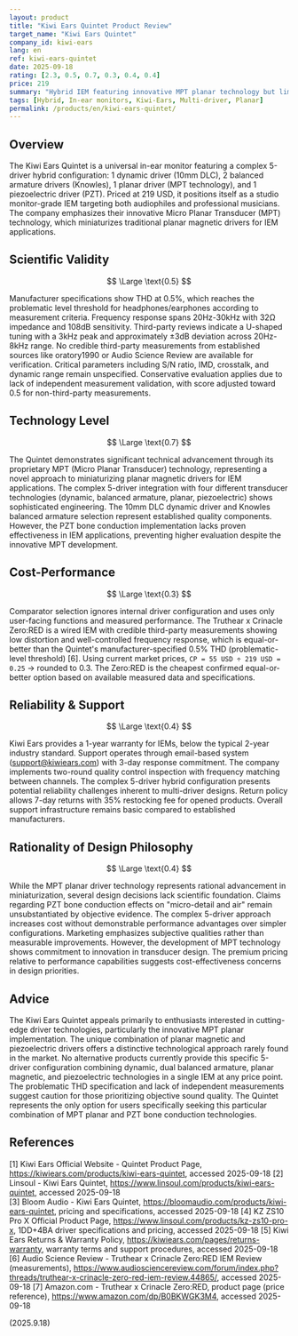 ```yaml
---
layout: product
title: "Kiwi Ears Quintet Product Review"
target_name: "Kiwi Ears Quintet"
company_id: kiwi-ears
lang: en
ref: kiwi-ears-quintet
date: 2025-09-18
rating: [2.3, 0.5, 0.7, 0.3, 0.4, 0.4]
price: 219
summary: "Hybrid IEM featuring innovative MPT planar technology but limited by problematic THD and questionable PZT implementation"
tags: [Hybrid, In-ear monitors, Kiwi-Ears, Multi-driver, Planar]
permalink: /products/en/kiwi-ears-quintet/
---
```

## Overview

The Kiwi Ears Quintet is a universal in-ear monitor featuring a complex 5-driver hybrid configuration: 1 dynamic driver (10mm DLC), 2 balanced armature drivers (Knowles), 1 planar driver (MPT technology), and 1 piezoelectric driver (PZT). Priced at 219 USD, it positions itself as a studio monitor-grade IEM targeting both audiophiles and professional musicians. The company emphasizes their innovative Micro Planar Transducer (MPT) technology, which miniaturizes traditional planar magnetic drivers for IEM applications.

## Scientific Validity

$$ \Large \text{0.5} $$

Manufacturer specifications show THD at 0.5%, which reaches the problematic level threshold for headphones/earphones according to measurement criteria. Frequency response spans 20Hz-30kHz with 32Ω impedance and 108dB sensitivity. Third-party reviews indicate a U-shaped tuning with a 3kHz peak and approximately ±3dB deviation across 20Hz-8kHz range. No credible third-party measurements from established sources like oratory1990 or Audio Science Review are available for verification. Critical parameters including S/N ratio, IMD, crosstalk, and dynamic range remain unspecified. Conservative evaluation applies due to lack of independent measurement validation, with score adjusted toward 0.5 for non-third-party measurements.

## Technology Level

$$ \Large \text{0.7} $$

The Quintet demonstrates significant technical advancement through its proprietary MPT (Micro Planar Transducer) technology, representing a novel approach to miniaturizing planar magnetic drivers for IEM applications. The complex 5-driver integration with four different transducer technologies (dynamic, balanced armature, planar, piezoelectric) shows sophisticated engineering. The 10mm DLC dynamic driver and Knowles balanced armature selection represent established quality components. However, the PZT bone conduction implementation lacks proven effectiveness in IEM applications, preventing higher evaluation despite the innovative MPT development.

## Cost-Performance

$$ \Large \text{0.3} $$

Comparator selection ignores internal driver configuration and uses only user-facing functions and measured performance. The Truthear x Crinacle Zero:RED is a wired IEM with credible third-party measurements showing low distortion and well-controlled frequency response, which is equal-or-better than the Quintet's manufacturer-specified 0.5% THD (problematic-level threshold) [6]. Using current market prices, `CP = 55 USD ÷ 219 USD = 0.25` → rounded to 0.3. The Zero:RED is the cheapest confirmed equal-or-better option based on available measured data and specifications.

## Reliability & Support

$$ \Large \text{0.4} $$

Kiwi Ears provides a 1-year warranty for IEMs, below the typical 2-year industry standard. Support operates through email-based system (support@kiwiears.com) with 3-day response commitment. The company implements two-round quality control inspection with frequency matching between channels. The complex 5-driver hybrid configuration presents potential reliability challenges inherent to multi-driver designs. Return policy allows 7-day returns with 35% restocking fee for opened products. Overall support infrastructure remains basic compared to established manufacturers.

## Rationality of Design Philosophy

$$ \Large \text{0.4} $$

While the MPT planar driver technology represents rational advancement in miniaturization, several design decisions lack scientific foundation. Claims regarding PZT bone conduction effects on "micro-detail and air" remain unsubstantiated by objective evidence. The complex 5-driver approach increases cost without demonstrable performance advantages over simpler configurations. Marketing emphasizes subjective qualities rather than measurable improvements. However, the development of MPT technology shows commitment to innovation in transducer design. The premium pricing relative to performance capabilities suggests cost-effectiveness concerns in design priorities.

## Advice

The Kiwi Ears Quintet appeals primarily to enthusiasts interested in cutting-edge driver technologies, particularly the innovative MPT planar implementation. The unique combination of planar magnetic and piezoelectric drivers offers a distinctive technological approach rarely found in the market. No alternative products currently provide this specific 5-driver configuration combining dynamic, dual balanced armature, planar magnetic, and piezoelectric technologies in a single IEM at any price point. The problematic THD specification and lack of independent measurements suggest caution for those prioritizing objective sound quality. The Quintet represents the only option for users specifically seeking this particular combination of MPT planar and PZT bone conduction technologies.

## References

[1] Kiwi Ears Official Website - Quintet Product Page, https://kiwiears.com/products/kiwi-ears-quintet, accessed 2025-09-18
[2] Linsoul - Kiwi Ears Quintet, https://www.linsoul.com/products/kiwi-ears-quintet, accessed 2025-09-18  
[3] Bloom Audio - Kiwi Ears Quintet, https://bloomaudio.com/products/kiwi-ears-quintet, pricing and specifications, accessed 2025-09-18
[4] KZ ZS10 Pro X Official Product Page, https://www.linsoul.com/products/kz-zs10-pro-x, 1DD+4BA driver specifications and pricing, accessed 2025-09-18
[5] Kiwi Ears Returns & Warranty Policy, https://kiwiears.com/pages/returns-warranty, warranty terms and support procedures, accessed 2025-09-18
[6] Audio Science Review - Truthear x Crinacle Zero:RED IEM Review (measurements), https://www.audiosciencereview.com/forum/index.php?threads/truthear-x-crinacle-zero-red-iem-review.44865/, accessed 2025-09-18
[7] Amazon.com - Truthear x Crinacle Zero:RED, product page (price reference), https://www.amazon.com/dp/B0BKWGK3M4, accessed 2025-09-18

(2025.9.18)